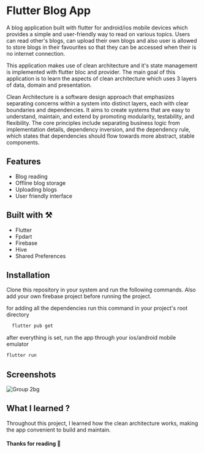 
# Flutter Blog App

A blog application built with flutter for android/ios mobile devices which provides a simple and user-friendly way to read on various topics. Users can read other's blogs, can upload their own blogs and also user is allowed to store blogs in their favourites so that they can be accessed when their is no internet connection.

This application makes use of clean architecture and it's state management is implemented with flutter bloc and provider. The main goal of this application is to learn the aspects of clean architecture which uses 3 layers of data, domain and presentation. 

Clean Architecture is a software design approach that emphasizes separating concerns within a system into distinct layers, each with clear boundaries and dependencies. It aims to create systems that are easy to understand, maintain, and extend by promoting modularity, testability, and flexibility. The core principles include separating business logic from implementation details, dependency inversion, and the dependency rule, which states that dependencies should flow towards more abstract, stable components.


## Features

- Blog reading 
- Offline blog storage
- Uploading blogs
- User friendly interface


## Built with ⚒️

- Flutter
- Fpdart 
- Firebase 
- Hive
- Shared Preferences

## Installation

Clone this repository in your system and run the following commands. Also add your own firebase project before running the project.

for adding all the dependencies run this command in your project's root directory

```bash
  flutter pub get
```
    
after everything is set, run the app through your ios/android mobile emulator 

```bash 
flutter run 
```
## Screenshots

![Group 2bg](https://github.com/sahilchavan94/flutter_clean_architecture_blog_app/assets/142314251/4bba31ca-b8d5-4e7a-9429-b096388a0c14)


## What I learned ? 

Throughout this project, I learned how the clean architecture works, making the app convenient to build and maintain.

#### Thanks for reading 🎉


